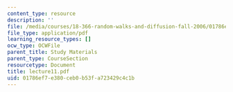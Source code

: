 ```yaml
---
content_type: resource
description: ''
file: /media/courses/18-366-random-walks-and-diffusion-fall-2006/01786ef7e380ceb0b53fa723429c4c1b_lecture11.pdf
file_type: application/pdf
learning_resource_types: []
ocw_type: OCWFile
parent_title: Study Materials
parent_type: CourseSection
resourcetype: Document
title: lecture11.pdf
uid: 01786ef7-e380-ceb0-b53f-a723429c4c1b
---
```


